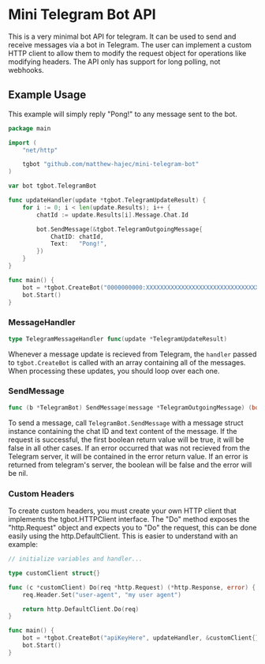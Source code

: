 # Mini Telegram Bot API

This is a very minimal bot API for telegram. It can be used to send and receive messages via a bot in Telegram. The user can implement a custom HTTP client to allow them to modify the request object for operations like modifying headers. The API only has support for long polling, not webhooks.
## Example Usage
This example will simply reply "Pong!" to any message sent to the bot.
```go
package main

import (
	"net/http"

	tgbot "github.com/matthew-hajec/mini-telegram-bot"
)

var bot tgbot.TelegramBot

func updateHandler(update *tgbot.TelegramUpdateResult) {
	for i := 0; i < len(update.Results); i++ {
		chatId := update.Results[i].Message.Chat.Id

		bot.SendMessage(&tgbot.TelegramOutgoingMessage{
			ChatID: chatId,
			Text:   "Pong!",
		})
	}
}

func main() {
	bot = *tgbot.CreateBot("0000000000:XXXXXXXXXXXXXXXXXXXXXXXXXXXXXXXXXXX", updateHandler, http.DefaultClient) // The first parameter would be your bot's API key
	bot.Start()
}

```

### MessageHandler 
```go
type TelegramMessageHandler func(update *TelegramUpdateResult)
```
Whenever a message update is recieved from Telegram, the ```handler``` passed to ```tgbot.CreateBot``` is called with an array containing all of the messages. When processing these updates, you should loop over each one.

### SendMessage 
```go
func (b *TelegramBot) SendMessage(message *TelegramOutgoingMessage) (bool, error)
```
To send a message, call ```TelegramBot.SendMessage``` with a message struct instance containing the chat ID and text content of the message. If the request is successful, the first boolean return value will be true, it will be false in all other cases. If an error occurred that was not recieved from the Telegram server, it will be contained in the error return value. If an error is returned from telegram's server, the boolean will be false and the error will be nil.

### Custom Headers
To create custom headers, you must create your own HTTP client that implements the tgbot.HTTPClient interface. The "Do" method exposes the "http.Request" object and expects you to "Do" the request, this can be done easily using the http.DefaultClient. This is easier to understand with an example:
```go
// initialize variables and handler...

type customClient struct{}

func (c *customClient) Do(req *http.Request) (*http.Response, error) {
	req.Header.Set("user-agent", "my user agent")

	return http.DefaultClient.Do(req)
}

func main() {
	bot = *tgbot.CreateBot("apiKeyHere", updateHandler, &customClient{})
	bot.Start()
}

```
